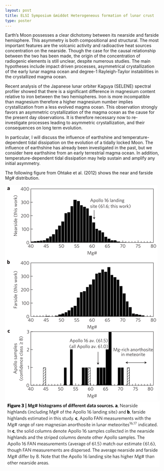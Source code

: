 ```yaml
---
layout: post
title: ELSI Symposium &middot Heterogeneous formation of lunar crust
type: poster
---
```


Earth’s Moon possesses a clear dichotomy between its nearside and farside
hemisphere. This asymmetry is both compositional and structural. The most
important features are the volcanic activity and radioactive heat sources
concentration on the nearside. Though the case for the causal relationship
between the two has been made, the origin of the concentration of radiogenic
elements is still unclear, despite numerous studies. The main hypotheses include
impact driven processes, asymmetrical crystallization of the early lunar magma
ocean and degree-1 Rayleigh-Taylor instabilities in the crystallized magma
ocean.

Recent analysis of the Japanese lunar orbiter Kaguya (SELENE) spectral profiler
showed that there is a significant difference in magnesium content relative to
iron between the two hemispheres. Iron is more incompatible than magnesium
therefore a higher magnesium number implies crystallization from a less evolved
magma ocean. This observation strongly favors an asymmetric crystallization of
the magma ocean as the cause for the present day observations. It is therefore
necessary now to re-investigate processes leading to asymmetric crystallization,
and their consequences on long term evolution.

In particular, I will discuss the influence of earthshine and
temperature-dependent tidal dissipation on the evolution of a tidally locked
Moon. The influence of earthshine has already been investigated in the past, but
we consider here earthshine from an early terrestrial magma ocean. In addition,
temperature-dependent tidal dissipation may help sustain and amplify any initial
asymmetry.

The following figure from Ohtake et al. (2012) shows the near and farside Mg#
distribution.

![Ohtake2012](/images/ohtake2012a.png)
![Ohtake2012](/images/ohtake2012b.png)
